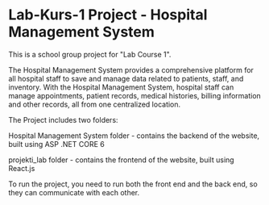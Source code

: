 # Lab-Kurs-1 Project - Hospital Management System

This is a school group project for "Lab Course 1". 

The Hospital Management System provides a comprehensive platform for all hospital staff to save and manage data related to patients, staff, and inventory. With the Hospital Management System, hospital staff can manage appointments, patient records, medical histories, billing information and other records, all from one centralized location.

The Project includes two folders:

Hospital Management System folder - contains the backend of the website, built using ASP .NET CORE 6

projekti_lab folder - contains the frontend of the website, built using React.js

To run the project, you need to run both the front end and the back end, so they can communicate with each other.
